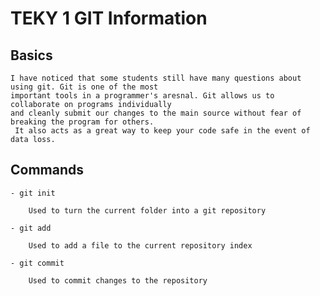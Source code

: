 # TEKY 1 GIT Information

## Basics

	I have noticed that some students still have many questions about using git. Git is one of the most 
	important tools in a programmer's aresnal. Git allows us to collaborate on programs individually 
	and cleanly submit our changes to the main source without fear of breaking the program for others.
	 It also acts as a great way to keep your code safe in the event of data loss. 

## Commands

	- git init

		Used to turn the current folder into a git repository

	- git add

		Used to add a file to the current repository index

	- git commit 

		Used to commit changes to the repository